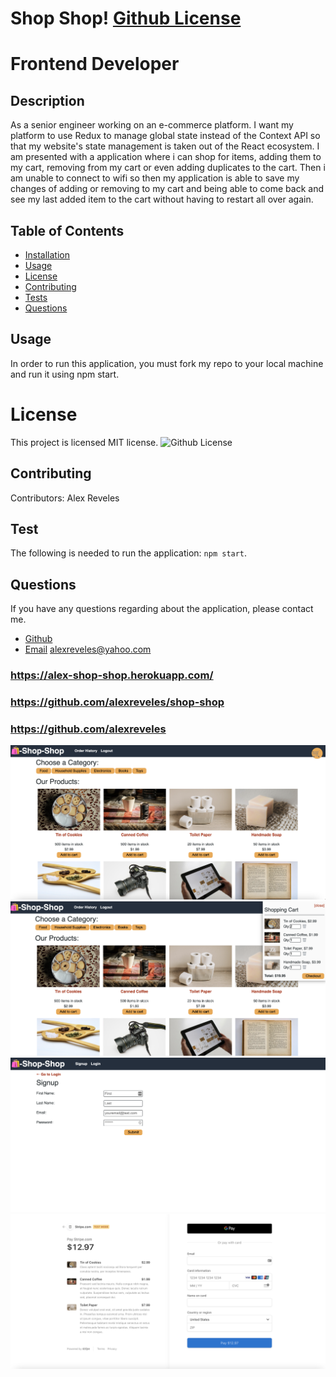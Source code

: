 # Shop Shop! [Github License](https://img.shields.io/badge/license-MIT-red.svg)

# Frontend Developer 
  
## Description
As a senior engineer working on an e-commerce platform.
I want my platform to use Redux to manage global state instead of the Context API
so that my website's state management is taken out of the React ecosystem. I am presented with a application where i can shop for items, adding them to my cart, removing from my cart or even adding duplicates to the cart. Then i am unable to connect to wifi so then my application is able to save my changes of adding or removing to my cart and being able to come back and see my last added item to the cart without having to restart all over again.


  ##  Table of Contents
  * [Installation](#installation)
  * [Usage](#usage)
  * [License](#License)
  * [Contributing](#contributing)
  * [Tests](#Tests)
  * [Questions](#questions)
  
  ## Usage
  In order to run this application, you must fork my repo to your local machine and run it using npm start.
  
  
  # License
  This project is  licensed MIT license.
  ![Github License](https://img.shields.io/badge/license-MIT-red.svg)
  ## Contributing
  Contributors: Alex Reveles
  ## Test
  The following is needed to run the application: `npm start`.
  ## Questions
  If you have any questions regarding about the application, please contact me.
* [Github](https://github.com/alexreveles)
* [Email](https://alexreveles@yahoo.com) alexreveles@yahoo.com


### https://alex-shop-shop.herokuapp.com/
### https://github.com/alexreveles/shop-shop
### https://github.com/alexreveles

![](images/shop-shop.png)
![](images/products.png)
![](images/random.png)
![](images/pay.png)
